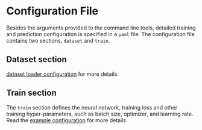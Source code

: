 # Configuration File

Besides the arguments provided to the command line tools, detailed training and
prediction configuration is specified in a `yaml` file. The configuration file contains
two sections, `dataset` and `train`.

## Dataset section

[dataset loader configuration](dataset_loader.html) for more details.

## Train section

The `train` section defines the neural network, training loss and other training
hyper-parameters, such as batch size, optimizer, and learning rate. Read the
[example configuration](https://github.com/DeepRegNet/DeepReg/blob/master/deepreg/config/unpaired_labeled_ddf.yaml)
for more details.
